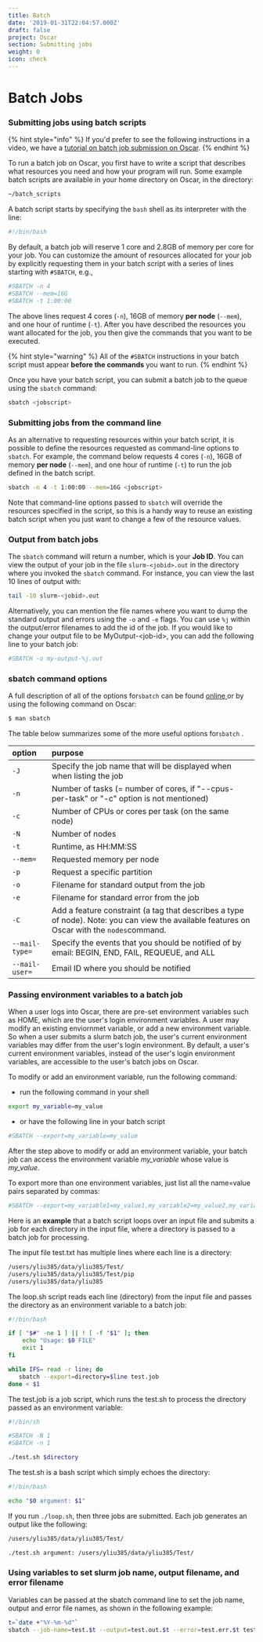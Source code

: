 ```yaml
---
title: Batch
date: '2019-01-31T22:04:57.000Z'
draft: false
project: Oscar
section: Submitting jobs
weight: 0
icon: check
---
```


# Batch Jobs

### Submitting jobs using batch scripts

{% hint style="info" %}
If you'd prefer to see the following instructions in a video, we have a [tutorial on batch job submission on Oscar](https://brown.hosted.panopto.com/Panopto/Pages/Viewer.aspx?id=0bb329f4-3208-496f-8fe8-ad0f012949d7).
{% endhint %}

To run a batch job on Oscar, you first have to write a script that describes what resources you need and how your program will run. Some example batch scripts are available in your home directory on Oscar, in the directory:

```bash
~/batch_scripts
```

A batch script starts by specifying the `bash` shell as its interpreter with the line:

```bash
#!/bin/bash
```

By default, a batch job will reserve 1 core and 2.8GB of memory per core for your job. You can customize the amount of resources allocated for your job by explicitly requesting them in your batch script with a series of lines starting with `#SBATCH`, e.g.,

```bash
#SBATCH -n 4
#SBATCH --mem=16G
#SBATCH -t 1:00:00
```

The above lines request 4 cores \(`-n`\), 16GB of memory **per node** \(`--mem`\), and one hour of runtime \(`-t`\). After you have described the resources you want allocated for the job, you then give the commands that you want to be executed.

{% hint style="warning" %}
All of the `#SBATCH` instructions in your batch script must appear **before the commands** you want to run.
{% endhint %}

Once you have your batch script, you can submit a batch job to the queue using the `sbatch` command:

```bash
sbatch <jobscript>
```

### Submitting jobs from the command line

As an alternative to requesting resources within your batch script, it is possible to define the resources requested as command-line options to `sbatch`. For example, the command below requests 4 cores \(`-n`\), 16GB of memory **per node** \(`--mem`\), and one hour of runtime \(`-t`\) to run the job defined in the batch script.

```bash
sbatch -n 4 -t 1:00:00 --mem=16G <jobscript>
```

Note that command-line options passed to `sbatch` will override the resources specified in the script, so this is a handy way to reuse an existing batch script when you just want to change a few of the resource values.

### Output from batch jobs

The `sbatch` command will return a number, which is your **Job ID**. You can view the output of your job in the file `slurm-<jobid>.out` in the directory where you invoked the `sbatch` command. For instance, you can view the last 10 lines of output with:

```bash
tail -10 slurm-<jobid>.out
```

Alternatively, you can mention the file names where you want to dump the standard output and errors using the `-o` and `-e` flags. You can use `%j` within the output/error filenames to add the id of the job. If you would like to change your output file to be MyOutput-&lt;job-id&gt;, you can add the following line to your batch job:

```bash
#SBATCH -o my-output-%j.out
```

### sbatch command options

A full description of all of the options for`sbatch` can be found [online ](https://slurm.schedmd.com/sbatch.html)or by using the following command on Oscar:

```bash
$ man sbatch
```

The table below summarizes some of the more useful options for`sbatch` .

| option | purpose |
| :--- | :--- |
| `-J` | Specify the job name that will be displayed when when listing the job |
| `-n` | Number of tasks \(= number of cores, if "--cpus-per-task" or "-c" option is not mentioned\) |
| `-c` | Number of CPUs or cores per task \(on the same node\) |
| `-N` | Number of nodes |
| `-t` | Runtime, as HH:MM:SS |
| `--mem=` | Requested memory per node |
| `-p` | Request a specific partition |
| `-o` | Filename for standard output from the job |
| `-e` | Filename for standard error from the job |
| `-C` | Add a feature constraint \(a tag that describes a type of node\). Note: you can view the available features on Oscar with the `nodes`command. |
| `--mail-type=` | Specify the events that you should be notified of by email: BEGIN, END, FAIL, REQUEUE, and ALL |
| `--mail-user=` | Email ID where you should be notified |

### Passing environment variables to a batch job

When a user logs into Oscar, there are pre-set environment variables such as HOME, which are the user's login environment variables. A user may modify an existing enviornmet variable, or add a new environment variable. So when a user submits a slurm batch job, the user's current environment variables may differ from the user's login environment. By default, a user's current environment variables, instead of the user's login environment variables, are accessible to the user's batch jobs on Oscar.

To modify or add an environment variable, run the following command:

* run the following command in your shell

```bash
export my_variable=my_value
```

* or have the following line in your batch script

```bash
#SBATCH --export=my_variable=my_value
```

After the step above to modify or add an environment variable, your batch job can access the environment variable _my\_variable_ whose value is _my\_value_.

To export more than one environment variables, just list all the name=value pairs separated by commas:

```bash
#SBATCH --export=my_variable1=my_value1,my_variable2=my_value2,my_variable3=my_value3
```

Here is an **example** that a batch script loops over an input file and submits a job for each directory in the input file, where a directory is passed to a batch job for processing.

The input file test.txt has multiple lines where each line is a directory:

```bash
/users/yliu385/data/yliu385/Test/
/users/yliu385/data/yliu385/Test/pip
/users/yliu385/data/yliu385
```

The loop.sh script reads each line \(directory\) from the input file and passes the directory as an environment variable to a batch job:

```bash
#!/bin/bash

if [ "$#" -ne 1 ] || ! [ -f "$1" ]; then
    echo "Usage: $0 FILE"
    exit 1
fi

while IFS= read -r line; do
   sbatch --export=directory=$line test.job 
done < $1
```

The test.job is a job script, which runs the test.sh to process the directory passed as an environment variable:

```bash
#!/bin/sh

#SBATCH -N 1
#SBATCH -n 1

./test.sh $directory
```

The test.sh is a bash script which simply echoes the directory:

```bash
#!/bin/bash

echo "$0 argument: $1"
```

If you run `./loop.sh`, then three jobs are submitted. Each job generates an output like the following:

```bash
/users/yliu385/data/yliu385/Test/

./test.sh argument: /users/yliu385/data/yliu385/Test/
```

### Using variables to set slurm job name, output filename, and error filename

Variables can be passed at the sbatch command line to set the job name, output and error file names, as shown in the following example:

```bash
t=`date +"%Y-%m-%d"`
sbatch --job-name=test.$t --output=test.out.$t --error=test.err.$t test.job
```

